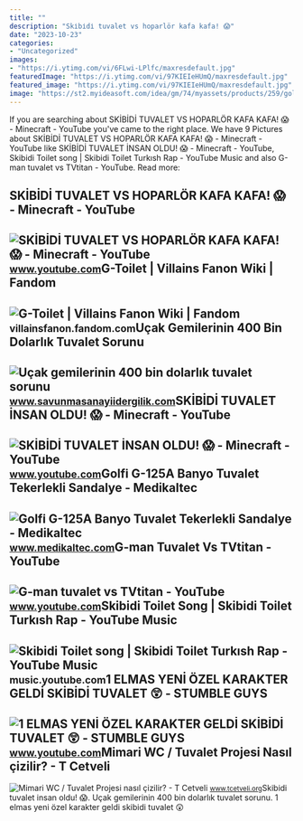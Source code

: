```yaml
---
title: ""
description: "Ski̇bi̇di̇ tuvalet vs hoparlör kafa kafa! 😱"
date: "2023-10-23"
categories:
- "Uncategorized"
images:
- "https://i.ytimg.com/vi/6FLwi-LPlfc/maxresdefault.jpg"
featuredImage: "https://i.ytimg.com/vi/97KIEIeHUmQ/maxresdefault.jpg"
featured_image: "https://i.ytimg.com/vi/97KIEIeHUmQ/maxresdefault.jpg"
image: "https://st2.myideasoft.com/idea/gm/74/myassets/products/259/golfi-5ka-klozetli-tekerlekli-sandalye.jpg?revision=1624802241"
---
```


If you are searching about SKİBİDİ TUVALET VS HOPARLÖR KAFA KAFA! 😱 - Minecraft - YouTube you've came to the right place. We have 9 Pictures about SKİBİDİ TUVALET VS HOPARLÖR KAFA KAFA! 😱 - Minecraft - YouTube like SKİBİDİ TUVALET İNSAN OLDU! 😱 - Minecraft - YouTube, Skibidi Toilet song | Skibidi Toilet Turkısh Rap - YouTube Music and also G-man tuvalet vs TVtitan - YouTube. Read more:

SKİBİDİ TUVALET VS HOPARLÖR KAFA KAFA! 😱 - Minecraft - YouTube
--------------------------------------------------------------

 ![SKİBİDİ TUVALET VS HOPARLÖR KAFA KAFA! 😱 - Minecraft - YouTube](https://i.ytimg.com/vi/6FLwi-LPlfc/maxresdefault.jpg) <small>www.youtube.com</small>G-Toilet | Villains Fanon Wiki | Fandom
---------------------------------------

 ![G-Toilet | Villains Fanon Wiki | Fandom](https://static.wikia.nocookie.net/villainsfanon/images/f/fb/G-Man_Skibidi_Toilet_2.0.png/revision/latest/scale-to-width-down/1200?cb=20230719093404) <small>villainsfanon.fandom.com</small>Uçak Gemilerinin 400 Bin Dolarlık Tuvalet Sorunu
------------------------------------------------

 ![Uçak gemilerinin 400 bin dolarlık tuvalet sorunu](https://savunmasanayiidergilik.com/images/uploads/Tasarim/26_789524_ssdergilik.jpg) <small>www.savunmasanayiidergilik.com</small>SKİBİDİ TUVALET İNSAN OLDU! 😱 - Minecraft - YouTube
---------------------------------------------------

 ![SKİBİDİ TUVALET İNSAN OLDU! 😱 - Minecraft - YouTube](https://i.ytimg.com/vi/W1MJ_UAyTWw/maxresdefault.jpg) <small>www.youtube.com</small>Golfi̇ G-125A Banyo Tuvalet Tekerlekli Sandalye - Medikaltec
------------------------------------------------------------

 ![Golfi̇ G-125A Banyo Tuvalet Tekerlekli Sandalye - Medikaltec](https://st2.myideasoft.com/idea/gm/74/myassets/products/259/golfi-5ka-klozetli-tekerlekli-sandalye.jpg?revision=1624802241) <small>www.medikaltec.com</small>G-man Tuvalet Vs TVtitan - YouTube
----------------------------------

 ![G-man tuvalet vs TVtitan - YouTube](https://i.ytimg.com/vi/ThAs888HNUM/maxres2.jpg?sqp=-oaymwEoCIAKENAF8quKqQMcGADwAQH4Ac4FgAKACooCDAgAEAEYZSBlKGUwDw==&rs=AOn4CLAVEKst4wLia-1y_LpTrTd5idGjrg) <small>www.youtube.com</small>Skibidi Toilet Song | Skibidi Toilet Turkısh Rap - YouTube Music
----------------------------------------------------------------

 ![Skibidi Toilet song | Skibidi Toilet Turkısh Rap - YouTube Music](https://i.ytimg.com/vi/GFpd0PlWfRA/maxresdefault.jpg) <small>music.youtube.com</small>1 ELMAS YENİ ÖZEL KARAKTER GELDİ SKİBİDİ TUVALET 😲 - STUMBLE GUYS
-----------------------------------------------------------------

 ![1 ELMAS YENİ ÖZEL KARAKTER GELDİ SKİBİDİ TUVALET 😲 - STUMBLE GUYS](https://i.ytimg.com/vi/97KIEIeHUmQ/maxresdefault.jpg) <small>www.youtube.com</small>Mimari WC / Tuvalet Projesi Nasıl çizilir? - T Cetveli
------------------------------------------------------

 ![Mimari WC / Tuvalet Projesi nasıl çizilir? - T Cetveli](https://www.tcetveli.org/wp-content/uploads/2022/01/tuvalet-projesi.jpg) <small>www.tcetveli.org</small>Ski̇bi̇di̇ tuvalet i̇nsan oldu! 😱. Uçak gemilerinin 400 bin dolarlık tuvalet sorunu. 1 elmas yeni̇ özel karakter geldi̇ ski̇bi̇di̇ tuvalet 😲
